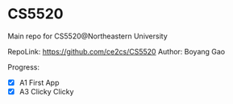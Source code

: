 # CS5520

Main repo for CS5520@Northeastern University

RepoLink: https://github.com/ce2cs/CS5520
Author: Boyang Gao

Progress:
- [x] A1 First App
- [x] A3 Clicky Clicky